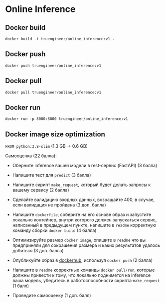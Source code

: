 # Online Inference

## Docker build

`docker build -t truengineer/online_inference:v1 .`

## Docker push

`docker push truengineer/online_inference:v1`

## Docker pull

`docker pull truengineer/online_inference:v1`

## Docker run

`docker run -p 8000:8000 truengineer/online_inference:v1`

## Docker image size optimization

`FROM python:3.8-slim` (1.3 GB -> 0.6 GB)


Самооценка (22 балла):

- Оберните inference вашей модели в rest-сервис (FastAPI) (3 балла)

- Напишите тест для `predict`  (3 балла)

- Напишите скрипт `make_request`, который будет делать запросы к вашему сервису (2 балла)

- Сделайте валидацию входных данных, возращайте 400, в случае, если валидация не пройдена (3 доп. балла)

- Напишите `dockerfile`, соберите на его основе образ и запустите локально контейнер, внутри которого должен запускаться сервис, написанный в предыдущем пункте, напишите в `readme` корректную команду сборки `docker build` (4 балла)

- Оптимизируйте размер `docker image`, опишите в `readme` что вы предприняли для сокращения размера и каких результатов удалось добиться (3 доп. балла)

- Опубликуйте образ в [dockerhub](https://hub.docker.com/), используя `docker push` (2 балла)

- Напишите в `readme` корректные команды `docker pull/run`, которые должны привести к тому, что локально поднимется на inference ваша модель, убедитесь в работоспособности скрипта `make_request` (1 балл)

- Проведите самооценку (1 доп. балл)
